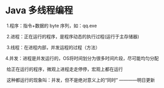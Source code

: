 # Java 多线程编程

​	1.程序：指令+数据的 byte 序列，如：qq.exe

​	2.进程：正在运行的程序，是程序动态的执行过程(运行于主存储器)

​	3.线程：在进程内部，并发运程的过程（方法）

​	4.并发：进程是并发运行的，OS将时间划分为很多时间片段，尽可能均匀分配

​	给正在运行的程序，微观上进程走走停停，宏观上都在运行

​	这种都运行的现象叫：并发，但不是绝对意义上的“同时”				————明日更新

​	